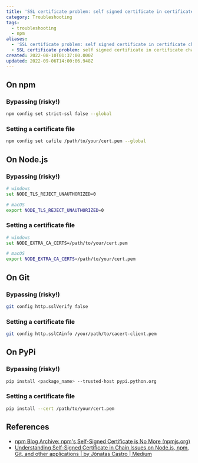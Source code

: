 ```yaml
---
title: 'SSL certificate problem: self signed certificate in certificate chain'
category: Troubleshooting
tags:
  - troubleshooting
  - npm
aliases:
  - 'SSL certificate problem: self signed certificate in certificate chain'
  - SSL certificate problem: self signed certificate in certificate chain
created: 2022-08-10T01:37:00.000Z
updated: 2022-09-06T14:00:06.948Z
---
```


<Metadata />

## On npm

### Bypassing (risky!)

```sh
npm config set strict-ssl false --global
```

### Setting a certificate file

```sh
npm config set cafile /path/to/your/cert.pem --global
```

## On Node.js

### Bypassing (risky!)

```sh
# windows
set NODE_TLS_REJECT_UNAUTHORIZED=0

# macOS
export NODE_TLS_REJECT_UNAUTHORIZED=0
```

### Setting a certificate file

```sh
# windows
set NODE_EXTRA_CA_CERTS=/path/to/your/cert.pem

# macOS
export NODE_EXTRA_CA_CERTS=/path/to/your/cert.pem
```

## On Git

### Bypassing (risky!)

```sh
git config http.sslVerify false
```

### Setting a certificate file

```sh
git config http.sslCAinfo /your/path/to/cacert-client.pem
```

## On PyPi

### Bypassing (risky!)

```sh
pip install <package_name> --trusted-host pypi.python.org
```

### Setting a certificate file

```sh
pip install --cert /path/to/your/cert.pem
```

## References

- [npm Blog Archive: npm's Self-Signed Certificate is No More (npmjs.org)](https://blog.npmjs.org/post/78085451721/npms-self-signed-certificate-is-no-more)
- [Understanding Self-Signed Certificate in Chain Issues on Node.js, npm, Git, and other applications | by Jônatas Castro | Medium](https://medium.com/@jonatascastro12/understanding-self-signed-certificate-in-chain-issues-on-node-js-npm-git-and-other-applications-ad88547e7028)
